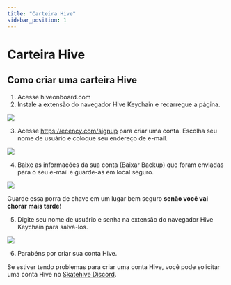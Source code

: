 ```yaml
---
title: "Carteira Hive"
sidebar_position: 1
---
```


# Carteira Hive

## Como criar uma carteira Hive

1. Acesse hiveonboard.com
2. Instale a extensão do navegador Hive Keychain e recarregue a página.

![](https://hackmd.io/_uploads/Sk5Ahc_l6.png)

3. Acesse https://ecency.com/signup para criar uma conta. Escolha seu nome de usuário e coloque seu endereço de e-mail.

![](https://hackmd.io/_uploads/ByR8T9dxT.png)

4. Baixe as informações da sua conta (Baixar Backup) que foram enviadas para o seu e-mail e guarde-as em local seguro.

![](https://hackmd.io/_uploads/BJClRcueT.png)

Guarde essa porra de chave em um lugar bem seguro **senão você vai chorar mais tarde!**

5. Digite seu nome de usuário e senha na extensão do navegador Hive Keychain para salvá-los.

![](https://hackmd.io/_uploads/HkjLJo_l6.png)

6. Parabéns por criar sua conta Hive.

Se estiver tendo problemas para criar uma conta Hive, você pode solicitar uma conta Hive no [Skatehive Discord](https://discord.gg/gzn24RgZp6).
